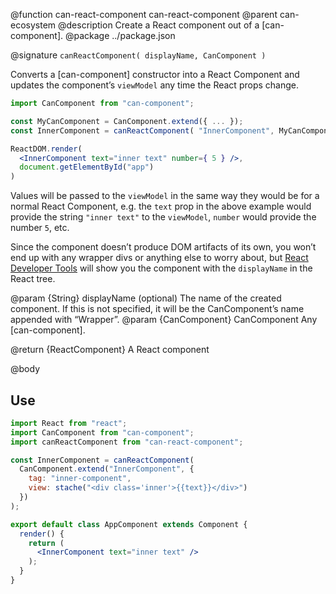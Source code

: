 @function can-react-component can-react-component
@parent can-ecosystem
@description Create a React component out of a [can-component].
@package ../package.json

@signature `canReactComponent( displayName, CanComponent )`

Converts a [can-component] constructor into a React Component and updates the component’s `viewModel` any time the React props change.

```jsx
import CanComponent from "can-component";

const MyCanComponent = CanComponent.extend({ ... });
const InnerComponent = canReactComponent( "InnerComponent", MyCanComponent );

ReactDOM.render(
  <InnerComponent text="inner text" number={ 5 } />,
  document.getElementById("app")
)
```

Values will be passed to the `viewModel` in the same way they would be for a normal React Component, e.g. the `text` prop in the above example would provide the string `"inner text"` to the `viewModel`, `number` would provide the number `5`, etc.

Since the component doesn’t produce DOM artifacts of its own, you won’t end up with any wrapper divs or anything else to worry about, but [React Developer Tools](https://github.com/facebook/react-devtools) will show you the component with the `displayName` in the React tree.

@param {String} displayName (optional) The name of the created component. If this is not specified, it will be the CanComponent’s name appended with “Wrapper”.
@param {CanComponent} CanComponent Any [can-component].

@return {ReactComponent} A React component

@body

## Use

```jsx
import React from "react";
import CanComponent from "can-component";
import canReactComponent from "can-react-component";

const InnerComponent = canReactComponent(
  CanComponent.extend("InnerComponent", {
    tag: "inner-component",
    view: stache("<div class='inner'>{{text}}</div>")
  })
);

export default class AppComponent extends Component {
  render() {
    return (
      <InnerComponent text="inner text" />
    );
  }
}
```
